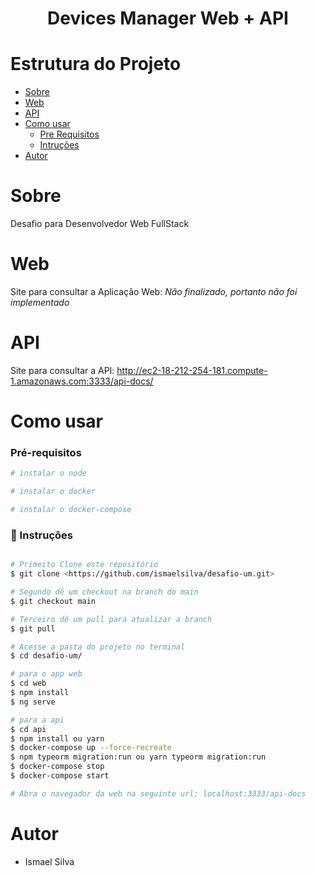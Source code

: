 <h1 align="center">Devices Manager Web + API</h1>

Estrutura do Projeto
=================
<!--ts-->
   * [Sobre](#sobre)
   * [Web](#web)
   * [API](#api)
   * [Como usar](#como-usar)
      * [Pre Requisitos](#pré-requisitos)
      * [Intruções](#instruções)
   * [Autor](#autor)
<!--te-->

Sobre
=================
Desafio para Desenvolvedor Web FullStack

Web
=================
Site para consultar a Aplicação Web:
*Não finalizado, portanto não foi implementado*

API
=================
Site para consultar a API:
http://ec2-18-212-254-181.compute-1.amazonaws.com:3333/api-docs/


Como usar
=================

### Pré-requisitos
```bash
# instalar o node 

# instalar o docker

# instalar o docker-compose


```

### 🎲 Instruções

```bash

# Primeito Clone este repositório
$ git clone <https://github.com/ismaelsilva/desafio-um.git>

# Segundo dê um checkout na branch do main
$ git checkout main

# Terceiro dê um pull para atualizar a branch
$ git pull

# Acesse a pasta do projeto no terminal
$ cd desafio-um/

# para o app web
$ cd web
$ npm install
$ ng serve

# para a api
$ cd api
$ npm install ou yarn
$ docker-compose up --force-recreate 
$ npm typeorm migration:run ou yarn typeorm migration:run
$ docker-compose stop
$ docker-compose start

# Abra o navegador da web na seguinte url: localhost:3333/api-docs

```

Autor
=================
   - Ismael Silva

